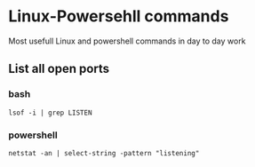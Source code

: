# Linux-Powersehll commands
Most usefull Linux and powershell commands in day to day work

## List all open ports

### bash
``` lsof -i | grep LISTEN ```
### powershell
`netstat -an | select-string -pattern "listening"`



